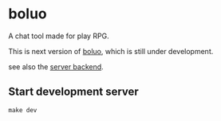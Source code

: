 # boluo

A chat tool made for play RPG.

This is next version of [boluo](https://github.com/mythal/boluo), which is still under development.

see also the [server backend](https://github.com/mythal/boluo-server).

## Start development server

```
make dev
```

